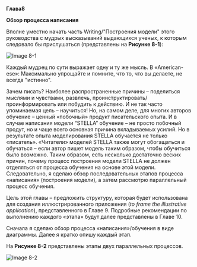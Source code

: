**Глава8**

**Обзор процесса написания**

Вполне уместно начать часть Writing/"Построения модели" этого руководства с мудрых высказываний выдающихся ученых, к которым следовало бы прислушаться (представлены на **Рисунке 8-1**):

![Image 8-1](https://pp.userapi.com/c840439/v840439780/48ab0/WN-JN6f0Qjw.jpg)

Каждый мудрец по сути выражает одну и ту же мысль. В «American-ese»: Максимально упрощайте и помните, что то, что вы делаете, не всегда "истинно".

Зачем писать? Наиболее распространенные причины – поделиться мыслями и чувствами, развлечь, проинструктировать/проинформировать или побудить к действию. И не так часто упоминаемая цель – научиться! Но, на самом деле, для многих авторов обучение – ценный «побочный» продукт писательского опыта.  И в случае написания модели “STELLA” обучение – не просто побочный продут, но и чаще всего основная причина вкладываемых усилий. Но в результате опыта моделирования STELLA обучается не только «писатель».  «Читатели» моделей STELLA также могут обогащаться и обучаться – если автор пишет модель таким образом, чтобы обучиться было возможно. Таким образом, есть несколько достаточно веских причин, почему процесс построения модели STELLA не должен отделяться от процесса обучения на основе этой модели. Следовательно, я сделаю обзор последовательных этапов процесса «написания» (построения модели), а затем рассмотрю параллельный процесс обучения.

Цель этой главы – предложить структуру, которая будет использована для создания иллюстрированного приложения (*to frame the illustrative application*), представленного в Главе 9. Подробные рекомендации по выполнению каждого «этапа» будут далее представлены в Главе 10. 

Сначала я сделаю обзор процесса «написания»/обучения в виде диаграммы. Далее я кратко опишу каждый этап. 

На **Рисунке 8-2** представлены этапы двух параллельных процессов.

![Image 8-2](https://pp.userapi.com/c841121/v841121372/5d068/WfiAt6kFViw.jpg)
